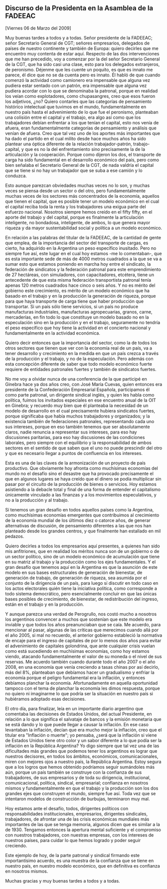 Discurso de la Presidenta en la Asamblea de la FADEEAC
------------------------------------------------------

[Viernes 06 de Marzo del 2009]

Muy buenas tardes a todos y a todas. Señor presidente de la FADEEAC;
señor Secretario General de CGT; señores empresarios, delegados de
países de nuestro continente y también de Europa: quiero decirles que me
encuentro muy contenta de estar aquí. Respecto de las dos intervenciones
que me han precedido, voy a comenzar por la del señor Secretario General
de la CGT, que ha sido casi una clase, esto para los delegados
extranjeros, de peronismo. Déjenme que les cuente un poquito, es que es
innato me parece, él dice que no se da cuenta pero es innato. Él habló
de que cuando comenzó la actividad como camionero era impensable que
alguna vez pudiera estar sentado con un patrón, era impensable que
alguna vez pudiera acordar con lo que se denominaba la patronal, porque
en realidad los veían como explotadores, como chupasangres, creo que
esos fueron los adjetivos, ¿no? Quiero contarles que las categorías de
pensamiento histórico intelectual que tuvimos en el mundo,
fundamentalmente en nuestro país hasta el advenimiento de lo que fue el
peronismo, planteaban una colisión entre el capital y el trabajo, era
algo así como que los trabajadores debían enfrentar a los que tenían el
capital, esto nos venía de afuera, eran fundamentalmente categorías de
pensamiento y análisis que venían de afuera. Creo que tal vez uno de los
aportes más importantes que ha dado el partido en el cual milito desde
hace muchos años ha sido plantear una óptica diferente de la relación
trabajador-patrón, trabajo-capital, y que es no la del enfrentamiento
sino precisamente la de la articulación y la cooperación. Porque como
dijeron los dos, el transporte de carga ha sido fundamental en el
desarrollo económico del país, pero como bien señalaba el Secretario
General de la CGT, de nada valdría el capital que se tiene si no hay un
trabajador que se suba a ese camión y lo conduzca.

Esto aunque parezcan obviedades muchas veces no lo son, y muchas veces
se piensa desde un sector o del otro, pero fundamentalmente muchas veces
de los sectores más concentrados de la economía, aquellos que tienen el
capital, que es posible tener un modelo económico en el cual el capital
reciba toda la renta y los trabajadores una exigua parte del esfuerzo
nacional. Nosotros siempre hemos creído en el fifty fifty, en el aporte
del trabajo y del capital, porque es finalmente la articulación
inteligente, no bondadosa, inteligente, de ambos, lo que genera mayor
riqueza y da mayor sustentabilidad social y política a un modelo
económico.

En relación a las palabras del titular de la FADEEAC, de la cantidad de
gente que emplea, de la importancia del sector del transporte de cargas,
es cierto, ha adquirido en la Argentina un peso específico inusitado.
Pero no siempre fue así, este lugar en el cual hoy estamos -me lo
comentaban-, que es esta importante sede de más de 4000 metros cuadrados
a la que se va a sumar esto que estamos poniendo en marcha hoy entre el
sindicato, la federación de sindicatos y la federación patronal para
este emprendimiento de 27 hectáreas, con simuladores, con capacitadores,
etcétera, tiene un antecedente de que esta misma federación
transportista patronal tenía apenas 120 metros cuadrados hace cinco o
seis años. Y no es mérito del gobierno este crecimiento, es mérito de un
modelo económico que ha basado en el trabajo y en la producción la
generación de riqueza, porque para que haya transporte de carga tiene
que haber producción que transportar. Si un país sólo tiene servicios,
si un país no produce manufacturas industriales, manufacturas
agropecuarias, granos, carne, mercaderías, en fin todo lo que constituye
un modelo basado no en la especulación sino en la producción y en el
trabajo, seguramente no tendría el peso específico que hoy tiene la
actividad en el concierto nacional y fundamentalmente en la actividad
económica.

Quiero decir entonces que la importancia del sector, como la de todos
los otros sectores que tienen que ver con la economía real de un país,
va a tener desarrollo y crecimiento en la medida en que un país crezca a
través de la producción y el trabajo, y no de la especulación. Pero
además con esta concepción diferente de saber que todo modelo económico
fuerte requiere de entidades patronales fuertes y también de sindicatos
fuertes.

No me voy a olvidar nunca de una conferencia de la que participé en
Ginebra hace ya dos años creo, con José María Cuevas, quien entonces era
presidente de la Confederación Empresarial Española, participamos él
como parte patronal, un dirigente sindical inglés, y quien les habla
como política, fuimos los invitados especiales en ese encuentro anual de
la OIT en Ginebra; y recuerdo muy bien que él planteaba la necesidad de
un modelo de desarrollo en el cual precisamente hubiera sindicatos
fuertes, porque significaba que había muchos trabajadores y organizados;
y la existencia también de federaciones patronales, representando cada
uno sus intereses, porque en eso también tenemos que ser absolutamente
claros, nadie renuncia a representar sus intereses, para eso hay
discusiones paritarias, para eso hay discusiones de las condiciones
laborales, pero siempre con el equilibrio y la responsabilidad de ambos
sectores en el sentido de que saben que el uno no puede prescindir del
otro y que es necesario llegar a puntos de confluencia en los intereses.

Esta es una de las claves de la armonización de un proyecto de país
productivo. Que obviamente hoy afronta como muchísimas economías del
mundo no el desafío sino el desastre que ha provocado precisamente el
que en algunos lugares se haya creído que el dinero se podía multiplicar
sin pasar por el circuito de la producción de bienes o servicios. Hoy
estamos asistiendo a la debacle total y final de una forma de entender
el capitalismo únicamente vinculado a las finanzas y a los movimientos
especulativos, y no a la producción y al trabajo.

Sí tenemos un gran desafío en todos aquellos países como la Argentina,
como muchísimas economías emergentes que contribuimos al crecimiento de
la economía mundial de los últimos diez o catorce años, de generar
alternativas de discusión, de pensamiento diferentes a las que nos han
planteado desde los grandes centros, y que finalmente han estallado en
mil pedazos.

Quiero decirles a todos los empresarios aquí presentes, a quienes han
sido mis anfitriones, que en realidad los méritos nunca son de un
gobierno o de un sector político, sino de un modelo económico de
acumulación que tiene en su matriz al trabajo y la producción como los
ejes fundamentales. Y el gran desafío que tenemos aquí en la Argentina
es que la asunción de este modelo en sus bases estructurales de
generación de bienestar, de generación de trabajo, de generación de
riqueza, sea asumida por el conjunto de la dirigencia de un país, para
luego sí discutir en todo caso en los actos electorales quién tiene la
iniciativa política, como corresponde a todo sistema democrático, pero
esencialmente concluir en que las únicas bases posibles de crecimiento,
de bienestar, de redistribución del ingreso, están en el trabajo y en la
producción.

Y aunque parezca una verdad de Perogrullo, nos costó mucho a nosotros
los argentinos convencer a muchos que sostenían que este modelo era
inviable y que todos los años preanunciaban que se caía. Me acuerdo,
para mencionar al pasar, algunas de las críticas que merecimos cuando
allá por el año 2005, si mal no recuerdo, el anterior gobierno
estableció la normativa de encaje para el ingreso de capitales de por lo
menos dos años para evitar el advenimiento de capitales golondrina, que
ante cualquier crisis vuelan como está sucediendo en muchísimas
economías, como hoy estamos viendo, atacando fundamentalmente el valor
de su moneda o el nivel de sus reservas. Me acuerdo también cuando
durante todo el año 2007 o el año 2008, en una economía que venía
creciendo a tasas chinas por así decirlo, más del 8%, planteaban que
debíamos hacer un gradualismo y enfriar la economía porque el peligro
fundamental era la inflación, y entonces debíamos planchar la economía.
Afortunadamente en aquella oportunidad tampoco con el tema de planchar
la economía les dimos respuesta, porque no quiero ni imaginarme lo que
podría ser la situación en nuestro país si hubiéramos adoptado esas
decisiones.

El otro día, para finalizar, leía en un importante diario argentino que
comentaba las decisiones de Estados Unidos, del actual Presidente, en
relación a lo que significa el salvataje de bancos y la emisión
monetaria que se está dando y lo que puede llegar a causar la inflación.
En ese caso levantaban la inflación, decían que era mucho mejor la
inflación, creo que el titular era "Inflación o muerte"; yo pensaba,
¿será que la inflación si viene de Estados Unidos tiene otro color y un
sabor diferente a lo que podía ser la inflación en la República
Argentina? Yo digo siempre que tal vez una de las dificultades más
grandes que podemos tener los argentinos es lograr que nuestros
decisores, en todos los ámbitos, económicos, comunicacionales, miren con
mejores ojos a nuestro país, la República Argentina. Estoy segura que a
los logros que hemos obtenido podríamos seguir sumándoles más aún,
porque un país también se construye con la confianza de sus
trabajadores, de sus empresarios y de toda su dirigencia, institucional,
comunicacional, política, sindical, empresarial; confianza en nosotros
mismos y fundamentalmente en que el trabajo y la producción son los dos
grandes ejes que construyen el mundo, siempre fue así. Toda vez que se
intentaron modelos de construcción de burbujas, terminaron muy mal.

Hoy estamos ante el desafío, todos, dirigentes políticos con
responsabilidades institucionales, empresarios, dirigentes sindicales,
trabajadores, de afrontar una de las crisis económicas mundiales más
importantes de las que se tenga memoria, algunos dicen que es similar a
la de 1930. Tengamos entonces la apertura mental suficiente y el
compromiso con nuestros trabajadores, con nuestras empresas, con los
intereses de nuestros países, para cuidar lo que hemos logrado y poder
seguir creciendo.

Este ejemplo de hoy, de la parte patronal y sindical firmando este
importantísimo acuerdo, es una muestra de la confianza que se tiene en
nuestro país, en nuestro modelo económico, que en definitiva es
confianza en nosotros mismos.

Muchas gracias y muy buenas tardes a todos y a todas.

 

 

 

 

 

 
